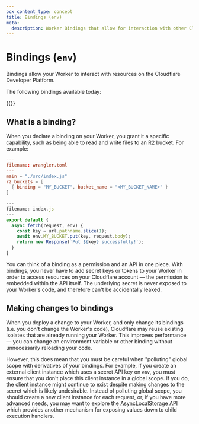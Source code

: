 ```yaml
---
pcx_content_type: concept
title: Bindings (env)
meta:
  description: Worker Bindings that allow for interaction with other Cloudflare Resources.
---
```


# Bindings (`env`)

Bindings allow your Worker to interact with resources on the Cloudflare Developer Platform.

The following bindings available today:

{{<directory-listing showDescriptions="true">}}

## What is a binding?

When you declare a binding on your Worker, you grant it a specific capability, such as being able to read and write files to an [R2](/r2/) bucket. For example:

```toml
---
filename: wrangler.toml
---
main = "./src/index.js"
r2_buckets = [
  { binding = "MY_BUCKET", bucket_name = "<MY_BUCKET_NAME>" }
]
```

```js
---
filename: index.js
---
export default {
  async fetch(request, env) {
    const key = url.pathname.slice(1);
    await env.MY_BUCKET.put(key, request.body);
    return new Response(`Put ${key} successfully!`);
  }
}
```

You can think of a binding as a permission and an API in one piece. With bindings, you never have to add secret keys or tokens to your Worker in order to access resources on your Cloudflare account — the permission is embedded within the API itself. The underlying secret is never exposed to your Worker's code, and therefore can't be accidentally leaked.

## Making changes to bindings

When you deploy a change to your Worker, and only change its bindings (i.e. you don't change the Worker's code), Cloudflare may reuse existing isolates that are already running your Worker. This improves performance — you can change an environment variable or other binding without unnecessarily reloading your code.

However, this does mean that you must be careful when "polluting" global scope with derivatives of your bindings. For example, if you create an external client instance which uses a secret API key on `env`, you must ensure that you don't place this client instance in a global scope. If you do, the client instance might continue to exist despite making changes to the secret which is likely undesirable. Instead of polluting global scope, you should create a new client instance for each request, or, if you have more advanced needs, you may want to explore the [AsyncLocalStorage API](/workers/runtime-apis/nodejs/asynclocalstorage/) which provides another mechanism for exposing values down to child execution handlers.
